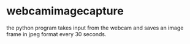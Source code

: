 webcamimagecapture
==================

the python program takes input from the webcam and saves an image frame in jpeg format every 30 seconds.
